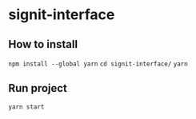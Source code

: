 # signit-interface

## How to install

```npm install --global yarn```
```cd signit-interface/```
```yarn```

## Run project

```yarn start```
